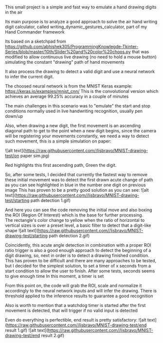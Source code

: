 This small project is a simple and fast way to emulate a hand drawing digits in the air

Its main purpose is to analyze a good approach to solve the air hand writing digit calculator, called writing_dynamic_gestures_calculator, part of my Hand Commander framework

Its based on a sketchpad from https://github.com/abhishek305/ProgrammingKnowlegde-Tkinter-Series/blob/master/10th/Slider%20and%20color%20choos.py
that was modified to allow continuous live drawing (no need to hold a mouse button)  simulating the constant "drawing" path of hand movements

It also process the drawing to detect a valid digit and use a neural network to infer the current digit.

The choosed neural network is from the MNIST Keras example:  https://keras.io/examples/mnist_cnn/
This is the convolutional version which achieves an average 99.25% accuracy in a couple of minutes


The main challenges in this scenario was to "emulate" the start and stop conditions normally used in live handwriting
recognition, usually  pen down/up

Also, when drawing a new digit, the first movement is an ascending diagonal path to get to the point when a new digit begins,
since the camera will be registering your movements constantly, we need a way to detect such movement, this is a simple simulation on paper:

![alt text](https://raw.githubusercontent.com//lisbravo/MNIST-drawing-test/on paper sim.jpg)

Red highlights this first ascending path, Green the digit. 

So, after some tests, I decided that currently the fastest way to remove these initial movement was to detect the first drawn acute change of path 
as you can see highlighted in blue in the number one digit on previous image
This has proven to be a pretty good solution as you can see:
![alt text](https://raw.githubusercontent.com//lisbravo/MNIST-drawing-test/starting path detection 1.gif)

And here you can see the code removing the initial move and also boxing the ROI (Region Of Interest) which is the base for further processing.   
The rectangle's color change to yellow when the ratio of horizontal to vertical sizes is over a preset level, a basic filter to detect that a digit-like shape
![alt text](https://raw.githubusercontent.com//lisbravo/MNIST-drawing-test/starting path detection 2.gif)

Coincidently, this acute angle detection in combination with a proper ROI ratio trigger is also a good enough approach to detect the beginning of a digit drawing,
so, next in order is to detect a drawing finished condition. This has proven to be difficult and there are many approaches to be tested, 
but I decided for the simplest solution, to set a timer of x seconds from a start condition to allow the user to finish. After some tests,  seconds seems to give enough time
In this moment, a timer is set 

From this point on, the code will grab the ROI, scale and normalize it accordingly to the neural network inputs and will infer the drawing.
There is threshold applied to the inference results to guarantee a good recognition

Also is worth to mention that a watchdog timer is started after the first movement is detected, that will trigger if no valid input is detected

Even do everything is perfectible, end result is pretty satisfactory:
![alt text](https://raw.githubusercontent.com//lisbravo/MNIST-drawing-test/end result 1.gif)
![alt text](https://raw.githubusercontent.com//lisbravo/MNIST-drawing-test/end result 2.gif)







